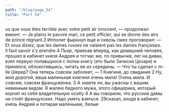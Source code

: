 ```yaml
---
path: "/blog/page_54"
title: "Part 54"
---
```


us que vous êtes terrible avec votre petit air innocent, — продолжал виконт. — Je plains le pauvre mari, ce petit officier, qui se donne des airs de prince régnant.3
Ипполит фыркнул еще и сквозь смех проговорил:
— Et vous disiez, que les dames russes ne valaient pas les dames françaises. Il faut savoir s’y prendre.4
Пьер, приехав вперед, как домашний человек, прошел в кабинет князя Андрея и тотчас же, по привычке, лег на диван, взял первую попавшуюся с полки книгу (это были Записки Цезаря) и принялся, облокотившись, читать ее из середины.
— Что̀ ты сделал с m-lle Шерер? Она теперь совсем заболеет, — 1 Княгиня, до свидания
2 Ну, мой дорогой, ваша маленькая княгиня очень мила! Очень мила. И совсем, совсем француженка.
3 А знаете ли, вы ужасны с вашим невинным видом. Я жалею бедного мужа, этого офицерика, который корчит из себя владетельную особу
4 А вы говорили, что русские дамы не сто̀ят французских. Надо уметь взяться.
29сказал, входя в кабинет, князь Андрей и потирая маленькие, белые 
